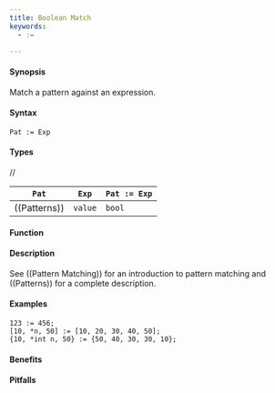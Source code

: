 ```yaml
---
title: Boolean Match
keywords:
  - :=

---
```


#### Synopsis

Match a pattern against an expression.

#### Syntax

`Pat := Exp`

#### Types

//

| `Pat`      | `Exp` |`Pat := Exp` |
| --- | --- | --- |
| ((Patterns)) | `value` | `bool`         |


#### Function

#### Description

See ((Pattern Matching)) for an introduction to pattern matching and ((Patterns)) for a complete description.

#### Examples

```rascal-shell
123 := 456;
[10, *n, 50] := [10, 20, 30, 40, 50];
{10, *int n, 50} := {50, 40, 30, 30, 10};
```
#### Benefits

#### Pitfalls

